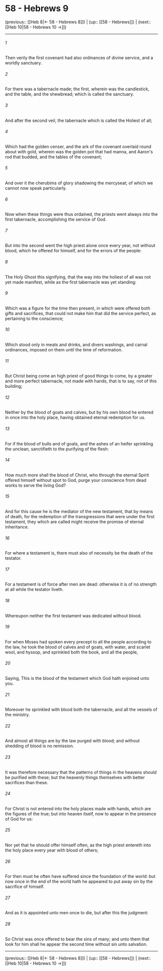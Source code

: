 # 58 - Hebrews 9

(previous:: [[Heb 8|← 58 - Hebrews 8]]) | (up:: [[58 - Hebrews]]) | (next:: [[Heb 10|58 - Hebrews 10 →]])

***


###### 1 
Then verily the first covenant had also ordinances of divine service, and a worldly sanctuary. 

###### 2 
For there was a tabernacle made; the first, wherein was the candlestick, and the table, and the shewbread; which is called the sanctuary. 

###### 3 
And after the second veil, the tabernacle which is called the Holiest of all; 

###### 4 
Which had the golden censer, and the ark of the covenant overlaid round about with gold, wherein was the golden pot that had manna, and Aaron's rod that budded, and the tables of the covenant; 

###### 5 
And over it the cherubims of glory shadowing the mercyseat; of which we cannot now speak particularly. 

###### 6 
Now when these things were thus ordained, the priests went always into the first tabernacle, accomplishing the service of God. 

###### 7 
But into the second went the high priest alone once every year, not without blood, which he offered for himself, and for the errors of the people: 

###### 8 
The Holy Ghost this signifying, that the way into the holiest of all was not yet made manifest, while as the first tabernacle was yet standing: 

###### 9 
Which was a figure for the time then present, in which were offered both gifts and sacrifices, that could not make him that did the service perfect, as pertaining to the conscience; 

###### 10 
Which stood only in meats and drinks, and divers washings, and carnal ordinances, imposed on them until the time of reformation. 

###### 11 
But Christ being come an high priest of good things to come, by a greater and more perfect tabernacle, not made with hands, that is to say, not of this building; 

###### 12 
Neither by the blood of goats and calves, but by his own blood he entered in once into the holy place, having obtained eternal redemption for us. 

###### 13 
For if the blood of bulls and of goats, and the ashes of an heifer sprinkling the unclean, sanctifieth to the purifying of the flesh: 

###### 14 
How much more shall the blood of Christ, who through the eternal Spirit offered himself without spot to God, purge your conscience from dead works to serve the living God? 

###### 15 
And for this cause he is the mediator of the new testament, that by means of death, for the redemption of the transgressions that were under the first testament, they which are called might receive the promise of eternal inheritance. 

###### 16 
For where a testament is, there must also of necessity be the death of the testator. 

###### 17 
For a testament is of force after men are dead: otherwise it is of no strength at all while the testator liveth. 

###### 18 
Whereupon neither the first testament was dedicated without blood. 

###### 19 
For when Moses had spoken every precept to all the people according to the law, he took the blood of calves and of goats, with water, and scarlet wool, and hyssop, and sprinkled both the book, and all the people, 

###### 20 
Saying, This is the blood of the testament which God hath enjoined unto you. 

###### 21 
Moreover he sprinkled with blood both the tabernacle, and all the vessels of the ministry. 

###### 22 
And almost all things are by the law purged with blood; and without shedding of blood is no remission. 

###### 23 
It was therefore necessary that the patterns of things in the heavens should be purified with these; but the heavenly things themselves with better sacrifices than these. 

###### 24 
For Christ is not entered into the holy places made with hands, which are the figures of the true; but into heaven itself, now to appear in the presence of God for us: 

###### 25 
Nor yet that he should offer himself often, as the high priest entereth into the holy place every year with blood of others; 

###### 26 
For then must he often have suffered since the foundation of the world: but now once in the end of the world hath he appeared to put away sin by the sacrifice of himself. 

###### 27 
And as it is appointed unto men once to die, but after this the judgment: 

###### 28 
So Christ was once offered to bear the sins of many; and unto them that look for him shall he appear the second time without sin unto salvation.

***

(previous:: [[Heb 8|← 58 - Hebrews 8]]) | (up:: [[58 - Hebrews]]) | (next:: [[Heb 10|58 - Hebrews 10 →]])
